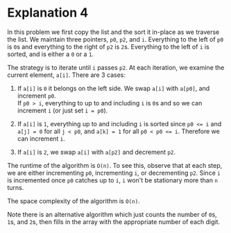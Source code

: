 # Explanation 4

In this problem we first copy the list and the sort it in-place as we traverse the list.
We maintain three pointers, `p0`, `p2`, and `i`.  Everything to the left
of `p0` is `0`s and everything to the right of `p2` is `2`s.  Everything to the left of `i` is 
sorted, and is either a `0` or a `1`.  

The strategy is to iterate until `i` passes `p2`.  At each iteration, we examine the current element,
`a[i]`.  There are 3 cases:
1. If `a[i]` is `0` it belongs on the left side.   We swap `a[i]` with `a[p0]`, and increment `p0`.  
If `p0 > i`,
everything to up to and including `i` is `0`s and so we can increment `i` (or just set `i = p0`).

1. If `a[i]` is `1`, everything up to and including `i` is sorted since `p0 <= i` 
and `a[j] = 0` for all `j < p0`,
and `a[k] = 1` for all `p0 < p0 <= i`.  Therefore we can increment `i`.

1. If `a[i]` is `2`, we swap `a[i]` with `a[p2]` and decrement `p2`.

The runtime of the algorithm is `O(n)`.  To see this, observe that at each step, we are either
incrementing `p0`, incrementing `i`, or decrementing `p2`.  Since `i` is incremented once
`p0` catches up to `i`, `i` won't be stationary more than `n` turns.  

The space complexity of the algorithm is `O(n)`.

Note there is an alternative algorithm which just counts the number of `0`s, `1`s, and `2`s, then 
fills in the array with the appropriate number of each digit.